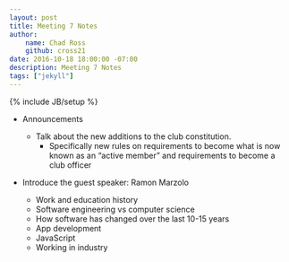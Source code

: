 ```yaml
---
layout: post
title: Meeting 7 Notes
author:
    name: Chad Ross
    github: cross21
date: 2016-10-18 18:00:00 -07:00
description: Meeting 7 Notes
tags: ["jekyll"]
---
```

{% include JB/setup %}

- Announcements

  - Talk about the new additions to the club constitution. 
    - Specifically new rules on requirements to become what is now known as an “active member” and requirements to become a club officer

- Introduce the guest speaker: Ramon Marzolo

  - Work and education history
  - Software engineering vs computer science
  - How software has changed over the last 10-15 years
  - App development
  - JavaScript
  - Working in industry
